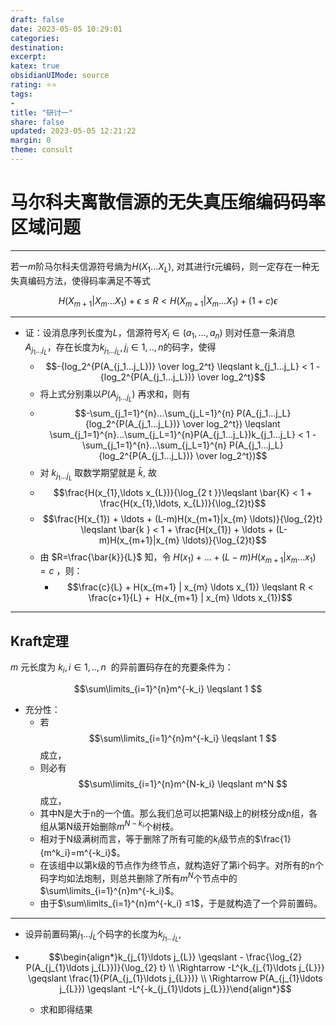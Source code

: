 ```yaml
---
draft: false
date: 2023-05-05 10:29:01
categories: 
destination: 
excerpt: 
katex: true
obsidianUIMode: source
rating: ⭐⭐
tags:  
- 
title: "研讨一"
share: false
updated: 2023-05-05 12:21:22
margin: 0
theme: consult
---
```


# 马尔科夫离散信源的无失真压缩编码码率区域问题

---

若一$m$阶马尔科夫信源符号熵为$H(X_1...X_L)$, 对其进行$t$元编码，则一定存在一种无失真编码方法，使得码率满足不等式

$$ H(X_{m+1}|X_m...X_1) + \epsilon \leqslant R < H(X_{m+1}|X_m...X_1) + (1+c)\epsilon $$

---

+ 证：设消息序列长度为$L$，信源符号$X_i \in (a_1, ..., a_n)$ 则对任意一条消息$A_{j_1...j_L}$，存在长度为$k_{j_1...j_L} , j_i \in {1,..,n}$的码字，使得
	+ $$-{log_2^{P(A_{j_1...j_L})} \over log_2^t} \leqslant k_{j_1...j_L} < 1 -{log_2^{P(A_{j_1...j_L})} \over log_2^t}$$
	+ 将上式分别乘以$P(A_{j_1...j_L})$ 再求和，则有
	+ $$-\sum_{j_1=1}^{n}...\sum_{j_L=1}^{n} P(A_{j_1...j_L}{log_2^{P(A_{j_1...j_L})} \over log_2^t}) \leqslant \sum_{j_1=1}^{n}...\sum_{j_L=1}^{n}P(A_{j_1...j_L})k_{j_1...j_L} < 1 - \sum_{j_1=1}^{n}...\sum_{j_L=1}^{n} P(A_{j_1...j_L}{log_2^{P(A_{j_1...j_L})} \over log_2^t})$$
	+ 对 $k_{j_1...j_L}$ 取数学期望就是 $\bar{k}$, 故
	+ $$\frac{H(x_{1},\ldots x_{L})}{\log_{2 t }}\leqslant \bar{K}  < 1 + \frac{H(x_{1},\ldots, x_{L})}{\log_{2}t}$$
	+ $$\frac{H(x_{1}) + \ldots + (L-m)H(x_{m+1}|x_{m} \ldots)}{\log_{2}t}  \leqslant \bar{k } < 1 + \frac{H(x_{1}) + \ldots + (L-m)H(x_{m+1}|x_{m} \ldots)}{\log_{2}t}$$
	+ 由 $R=\frac{\bar{k}}{L}$ 知，令 $H(x_{1}) + \ldots + (L-m)H(x_{m+1}|x_{m} \ldots x_{1})=c$ ，则：
    	+ $$\frac{c}{L} + H(x_{m+1} | x_{m} \ldots x_{1}) \leqslant R < \frac{c+1}{L} +  H(x_{m+1} | x_{m} \ldots x_{1})$$


---

## Kraft定理

$m$ 元长度为 $k_i,i \in {1,..,n}$  的异前置码存在的充要条件为：

$$\sum\limits_{i=1}^{n}m^{-k_i} \leqslant 1 $$

+ 充分性：
	+ 若$$\sum\limits_{i=1}^{n}m^{-k_i} \leqslant 1 $$成立，
	+ 则必有$$\sum\limits_{i=1}^{n}m^{N-k_i} \leqslant m^N $$成立，
	+ 其中N是大于n的一个值。那么我们总可以把第N级上的树枝分成n组，各组从第N级开始删除$m^{N-k_i}$个树枝。
	+ 相对于N级满树而言，等于删除了所有可能的$k_i$级节点的$\frac{1}{m^k_i}=m^{-k_i}$。
	+ 在该组中以第k级的节点作为终节点，就构造好了第i个码字。对所有的n个码字均如法炮制，则总共删除了所有$m^N$个节点中的$\sum\limits_{i=1}^{n}m^{-k_i}$。
	+ 由于$\sum\limits_{i=1}^{n}m^{-k_i} ≤1$，于是就构造了一个异前置码。

---

+ 设异前置码第$j_{1}\ldots j_{L}$个码字的长度为$k_{j_{1}\ldots j_{L}}$,

+ $$\begin{align*}k_{j_{1}\ldots j_{L}} \geqslant - \frac{\log_{2} P(A_{j_{1}\ldots j_{L}})}{\log_{2} t} \\ \Rightarrow -L^{k_{j_{1}\ldots j_{L}}} \geqslant \frac{1}{P(A_{j_{1}\ldots j_{L}})} \\ \Rightarrow P(A_{j_{1}\ldots j_{L}}) \geqslant -L^{-k_{j_{1}\ldots j_{L}}}\end{align*}$$

    + 求和即得结果